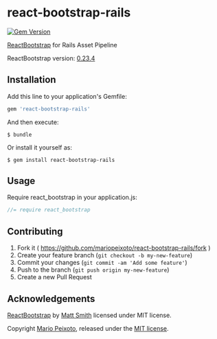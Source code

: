 # react-bootstrap-rails

[![Gem Version](https://badge.fury.io/rb/react-bootstrap-rails.svg)](https://badge.fury.io/rb/react-bootstrap-rails.svg)

[ReactBootstrap](http://react-bootstrap.github.io/) for Rails Asset Pipeline

ReactBootstrap version: [0.23.4](https://github.com/react-bootstrap/react-bootstrap/releases/tag/v0.23.4)

## Installation

Add this line to your application's Gemfile:

  ```ruby
  gem 'react-bootstrap-rails'
  ```

And then execute:

    $ bundle

Or install it yourself as:

    $ gem install react-bootstrap-rails

## Usage

Require react_bootstrap in your application.js:

  ```js
  //= require react_bootstrap
  ```

## Contributing

1. Fork it ( https://github.com/mariopeixoto/react-bootstrap-rails/fork )
2. Create your feature branch (`git checkout -b my-new-feature`)
3. Commit your changes (`git commit -am 'Add some feature'`)
4. Push to the branch (`git push origin my-new-feature`)
5. Create a new Pull Request

## Acknowledgements

[ReactBootstrap](http://react-bootstrap.github.io/) by [Matt Smith](https://github.com/mtscout6) licensed under MIT license.

Copyright [Mario Peixoto](https://github.com/mariopeixoto), released under the [MIT license](https://github.com/mariopeixoto/react-bootstrap-rails/LICENSE).